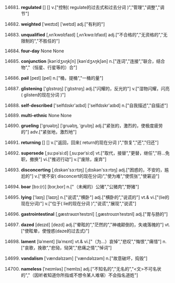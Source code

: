 14681. **regulated**
[]  []
v.["控制( regulate的过去式和过去分词 )","管理","调整","调节"]  

14682. **weighted**
[ˈweɪtɪd]  [ˈwetɪd]
adj.["有利的"]  

14683. **unqualified**
[ˌʌnˈkwɒlɪfaɪd]  [ˌʌnˈkwɑ:lɪfaɪd]
adj.["不合格的","无资格的","无限制的","不胜任的"]  

14684. **four-day**
None
None

14685. **conjunction**
[kənˈdʒʌŋkʃn]  [kənˈdʒʌŋkʃən]
n.["连词","连接","联合，结合物","（恒星、行星等的）合"]  

14686. **pail**
[peɪl]  [pel]
n.["桶，提桶","一桶的量"]  

14687. **glistening**
['glɪstnɪŋ]  ['glɪstnɪŋ]
adj.["闪耀的，反光的"]  v.["湿物闪耀，闪亮( glisten的现在分词 )"]  

14688. **self-described**
['selfdɪskr'aɪbd]  ['selfdɪskr'aɪbd]
n.["自我描述","自描述"]  

14689. **multi-ethnic**
None
None

14690. **grueling**
['grʊəlɪŋ]  [ˈɡruəlɪŋ, ˈɡrulɪŋ]
adj.["紧张的，激烈的，使极度疲劳的"]  adv.["紧张地，激烈地"]  

14691. **returning**
[]  []
v.["返回，回来( return的现在分词 )","恢复","还","归还"]  

14692. **supersede**
[ˌsu:pəˈsi:d]  [ˌsu:pərˈsi:d]
vt.["取代，接替","更替，继任","将…免职，撤换"]  vi.["推迟行动"]  v.["废除，废弃"]  

14693. **disconcerting**
[ˌdɪskən'sɜ:rtɪŋ]  [ˌdɪskən'sɜ:rtɪŋ]
adj.["困惑的，不安的，尴尬的"]  v.["使不安( disconcert的现在分词)","使为难","使慌张","使窘迫"]  

14694. **boar**
[bɔ:(r)]  [bɔr,bor]
n.["（未阉的）公猪","公猪肉","野猪"]  

14695. **lying**
['laɪŋ]  [ˈlaɪɪŋ]
n.["说谎","横卧"]  adj.["横卧的","说谎的"]  vt.& vi.["(lie的现在分词)"]  v.["位于( lie的现在分词 )","说谎","展现","说谎"]  

14696. **gastrointestinal**
[ˌgæstrəʊɪnˈtestɪnl]  [ˌgæstroʊɪnˈtestɪnl]
adj.["胃与肠的"]  

14697. **dazed**
[deɪzd]  [dezd]
adj.["晕眩的","茫然的","神魂颠倒的，失魂落魄的"]  vt.["使眩晕，使惶惑(daze的过去式)"]  

14698. **lament**
[ləˈment]  [ləˈmɛnt]
vt.& vi.["（为…）哀悼","悲叹","悔恨","痛惜"]  n.["哀歌，挽歌","悲恸，恸哭","悲痛之情","悼词"]  

14699. **vandalism**
[ˈvændəlɪzəm]  ['vændəlɪzəm]
n.["故意破坏，捣毁"]  

14700. **nameless**
[ˈneɪmləs]  [ˈnemlɪs]
adj.["不知名的","无名的","<文>不可名状的","（因听者知道你所指或不想令某人难堪）不会指名道姓"]  

